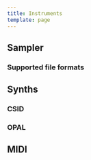 ```yaml
---
title: Instruments
template: page
---
```


## Sampler

### Supported file formats

## Synths

### CSID

### OPAL

## MIDI